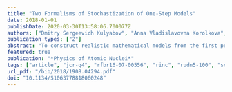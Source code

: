 ```yaml
---
title: "Two Formalisms of Stochastization of One-Step Models"
date: 2018-01-01
publishDate: 2020-03-30T13:58:06.700077Z
authors: ["Dmitry Sergeevich Kulyabov", "Anna Vladislavovna Korolkova", "Leonid Antonovich Sevastianov"]
publication_types: ["2"]
abstract: "To construct realistic mathematical models from the first principles, the authors suggest using the stochastization method. In a number of works different approaches to stochastization of mathematical models were considered. In the end, the whole variety of approaches was reduced to two formalisms: combinatorial (state vectors) and operator (occupation numbers). In the article the authors briefly describe these formalisms with an emphasis on their practical application."
featured: true
publication: "*Physics of Atomic Nuclei*"
tags: ["article", "jcr-q4", "rfbr16-07-00556", "rinc", "rudn5-100", "scopus", "sjr-q3", "wos", "rinc"]
url_pdf: "/bib/2018/1908.04294.pdf"
doi: "10.1134/S1063778818060248"
---
```


